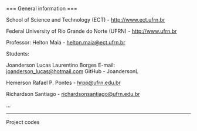 === General information ===

School of Science and Technology (ECT) - http://www.ect.ufrn.br

Federal University of Rio Grande do Norte (UFRN) - http://www.ufrn.br

Professor: Helton Maia - helton.maia@ect.ufrn.br

Students:

Joanderson Lucas Laurentino Borges 
E-mail: joanderson_lucas@hotmail.com
GitHub - JoandersonL

Hemerson Rafael P. Pontes - hrpp@ufrn.edu.br

Richardson Santiago - richardsonsantiago@ufrn.edu.br

...

------------------------------------------------------

Project codes
